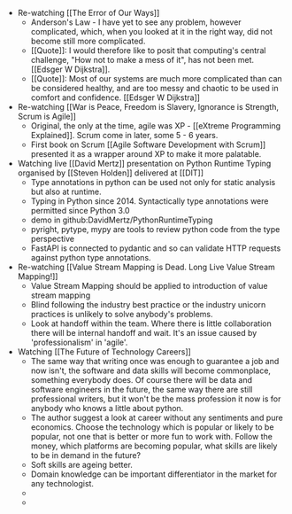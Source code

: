 - Re-watching [[The Error of Our Ways]]
	- Anderson's Law - I have yet to see any problem, however complicated, which, when you looked at it in the right way, did not become still more complicated.
	- [[Quote]]: I would therefore like to posit that computing's central challenge, "How not to make a mess of it", has not been met. [[Edsger W Dijkstra]].
	- [[Quote]]: Most of our systems are much more complicated than can be considered healthy, and are too messy and chaotic to be used in comfort and confidence. [[Edsger W Dijkstra]]
- Re-watching [[War is Peace, Freedom is Slavery, Ignorance is Strength, Scrum is Agile]]
	- Original, the only at the time, agile was XP - [[eXtreme Programming Explained]]. Scrum come in later, some 5 - 6 years.
	- First book on Scrum [[Agile Software Development with Scrum]] presented it as a wrapper around XP to make it more palatable.
- Watching live [[David Mertz]] presentation on Python Runtime Typing organised by [[Steven Holden]] delivered at [[DIT]]
	- Type annotations in python can be used not only for static analysis but also at runtime.
	- Typing in Python since 2014. Syntactically type annotations were permitted since Python 3.0
	- demo in github:DavidMertz/PythonRuntimeTyping
	- pyright, pytype, mypy are tools to review python code from the type perspective
	- FastAPI is connected to pydantic and so can validate HTTP requests against python type annotations.
- Re-watching [[Value Stream Mapping is Dead. Long Live Value Stream Mapping!]]
	- Value Stream Mapping should be applied to introduction of value stream mapping
	- Blind following the industry best practice or the industry unicorn practices is unlikely to solve anybody's problems.
	- Look at handoff within the team. Where there is little collaboration there will be internal handoff and wait. It's an issue caused by 'professionalism' in 'agile'.
- Watching [[The Future of Technology Careers]]
	- The same way that writing once was enough to guarantee a job and now isn't, the software and data skills will become commonplace, something everybody does. Of course there will be data and software engineers in the future, the same way there are still professional writers, but it won't be the mass profession it now is for anybody who knows a little about python.
	- The author suggest a look at career without any sentiments and pure economics. Choose the technology which is popular or likely to be popular, not one that is better or more fun to work with. Follow the money, which platforms are becoming popular, what skills are likely to be in demand in the future?
	- Soft skills are ageing better.
	- Domain knowledge can be important differentiator in the market for any technologist.
	-
	-